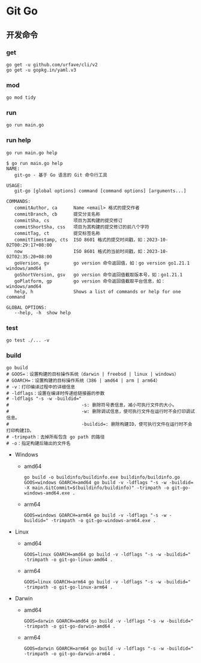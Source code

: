 # Git Go

## 开发命令

### get

```shell
go get -u github.com/urfave/cli/v2
go get -u gopkg.in/yaml.v3
```

### mod

```shell
go mod tidy
```

### run

```shell
go run main.go
```

### run help

```shell
go run main.go help
```

```shell
$ go run main.go help
NAME:
   git-go - 基于 Go 语言的 Git 命令行工具

USAGE:
   git-go [global options] command [command options] [arguments...]

COMMANDS:
   commitAuthor, ca      Name <email> 格式的提交作者
   commitBranch, cb      提交分支名称
   commitSha, cs         项目为其构建的提交修订
   commitShortSha, css   项目为其构建的提交修订的前八个字符
   commitTag, ct         提交标签名称
   commitTimestamp, cts  ISO 8601 格式的提交时间戳，如：2023-10-02T00:29:17+08:00
   now                   ISO 8601 格式的当前时间戳，如：2023-10-02T02:35:20+08:00
   goVersion, gv         go version 命令返回值，如：go version go1.21.1 windows/amd64
   goShortVersion, gsv   go version 命令返回值截取版本号，如：go1.21.1
   goPlatform, gp        go version 命令返回值截取平台信息，如：windows/amd64
   help, h               Shows a list of commands or help for one command

GLOBAL OPTIONS:
   --help, -h  show help
```

### test

```shell
go test ./... -v
```

### build

```shell
go build
# GOOS=：设置构建的目标操作系统（darwin | freebsd | linux | windows）
# GOARCH=：设置构建的目标操作系统（386 | amd64 | arm | arm64）
# -v：打印编译过程中的详细信息
# -ldflags：设置在编译时传递给链接器的参数
# -ldflags "-s -w -buildid="
#                           -s: 删除符号表信息，减小可执行文件的大小。
#                           -w: 删除调试信息，使可执行文件在运行时不会打印调试信息。
#                           -buildid=: 删除构建ID，使可执行文件在运行时不会打印构建ID。
# -trimpath：去掉所有包含 go path 的路径
# -o：指定构建后输出的文件名
```

- Windows
    - amd64
        ```shell
        go build -o buildinfo/buildinfo.exe buildinfo/buildinfo.go
        GOOS=windows GOARCH=amd64 go build -v -ldflags "-s -w -buildid= -X main.GitCommit=$(buildinfo/buildinfo)" -trimpath -o git-go-windows-amd64.exe .
        ```
    - arm64
        ```shell
        GOOS=windows GOARCH=arm64 go build -v -ldflags "-s -w -buildid=" -trimpath -o git-go-windows-arm64.exe .
        ```

- Linux
    - amd64
        ```shell
        GOOS=linux GOARCH=amd64 go build -v -ldflags "-s -w -buildid=" -trimpath -o git-go-linux-amd64 .
        ```
    - arm64
        ```shell
        GOOS=linux GOARCH=arm64 go build -v -ldflags "-s -w -buildid=" -trimpath -o git-go-linux-arm64 .
        ```

- Darwin
    - amd64
        ```shell
        GOOS=darwin GOARCH=amd64 go build -v -ldflags "-s -w -buildid=" -trimpath -o git-go-darwin-amd64 .
        ```
    - arm64
        ```shell
        GOOS=darwin GOARCH=arm64 go build -v -ldflags "-s -w -buildid=" -trimpath -o git-go-darwin-arm64 .
        ```
